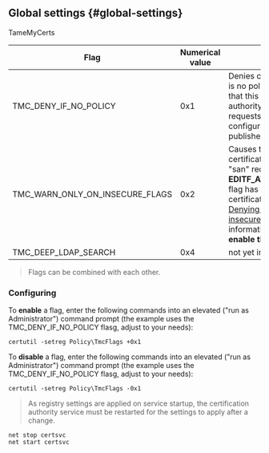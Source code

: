 ## Global settings {#global-settings}

TameMyCerts 

|Flag|Numerical value|Description|
|---|---|---|
|TMC_DENY_IF_NO_POLICY|0x1|Denies certificate request in case there is no policy configuration defined. Note that this causes the certification authority to globally deny all certificate requests by default until a policy configuration has been defined the published certificate templates.|
|TMC_WARN_ONLY_ON_INSECURE_FLAGS|0x2|Causes the policy module to not deny a certificate request when it contains the "san" request attribute and the **EDITF\_ATTRIBUTESUBJECTALTNAME2** flag has been enabled on the certification authority. Refer to section [Denying certificate requests for insecure combinations](#deny-insecure-flags) for more information. **It is recommended to not enable this flag.**|
|TMC_DEEP_LDAP_SEARCH|0x4|not yet implemented|

> Flags can be combined with each other.

### Configuring

To **enable** a flag, enter the following commands into an elevated ("run as Administrator") command prompt (the example uses the TMC_DENY_IF_NO_POLICY flasg, adjust to your needs):

```
certutil -setreg Policy\TmcFlags +0x1
```

To **disable** a flag, enter the following commands into an elevated ("run as Administrator") command prompt (the example uses the TMC_DENY_IF_NO_POLICY flasg, adjust to your needs):

```
certutil -setreg Policy\TmcFlags -0x1
```

> As registry settings are applied on service startup, the certification authority service must be restarted for the settings to apply after a change.

```
net stop certsvc
net start certsvc
```
